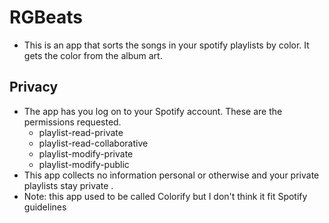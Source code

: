 # RGBeats

- This is an app that sorts the songs in your spotify playlists by color. It gets the color from the album art.

## Privacy

- The app has you log on to your Spotify account. These are the permissions requested.
    - playlist-read-private
    - playlist-read-collaborative
    - playlist-modify-private
    - playlist-modify-public
- This app collects no information personal or otherwise and your private playlists stay private .
- Note: this app used to be called Colorify but I don't think it fit Spotify guidelines

